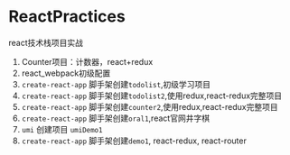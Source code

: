 # ReactPractices
react技术栈项目实战  
1. Counter项目：计数器，react+redux  
2. react_webpack初级配置
3. `create-react-app` 脚手架创建`todolist`,初级学习项目  
4. `create-react-app` 脚手架创建`todolist2`,使用redux,react-redux完整项目
5. `create-react-app` 脚手架创建`counter2`,使用redux,react-redux完整项目
6. `create-react-app` 脚手架创建`oral1`,react官网井字棋
7. `umi` 创建项目 `umiDemo1`
6. `create-react-app` 脚手架创建`demo1`, react-redux, react-router